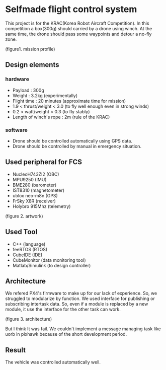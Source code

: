 # Selfmade flight control system
This project is for the KRAC(Korea Robot Aircraft Competition). 
In this competition a box(300g) should carried by a drone using winch. 
At the same time, the drone should pass some waypoints and detour a no-fly zone.

(figure1. mission profile)

## Design elements
### hardware
* Payload : 300g
* Weight : 3.2kg (experimentally)
* Flight time : 20 minutes (approximate time for mission)
* 1.9 < thrust/weight < 3.0 (to fly well enough even in strong winds)
* 0.2 < watt/weight < 0.3 (to fly stably)
* Length of winch's rope : 2m (rule of the KRAC)
### software
* Drone should be controlled automatically using GPS data.
* Drone should be controlled by manual in emergency situation.

## Used peripheral for FCS
* NucleoH743ZI2 (OBC)
* MPU9250 (IMU)
* BME280 (barometer)
* IST8310 (magnetometer)
* ublox neo-m8n (GPS)
* FrSky X8R (receiver)
* Holybro 915Mhz (telemetry)

(figure 2. artwork)

## Used Tool
* C++ (language)
* feeRTOS (RTOS)
* CubeIDE (IDE)
* CubeMonitor (data monitoring tool)
* Matlab/Simulink (to design controller)

## Architecture
We refered PX4's firmware to make up for our lack of experience. 
So, we struggled to modularize by function. 
We used interface for publishing or subscribing intertask data.
So, even if a module is replaced by a new module, it use the interface for the other task can work.

(figure 3. architecture)

But I think It was fail. 
We couldn't implement a message managing task like uorb in pixhawk because of the short development period. 

## Result
The vehicle was controlled automatically well.
